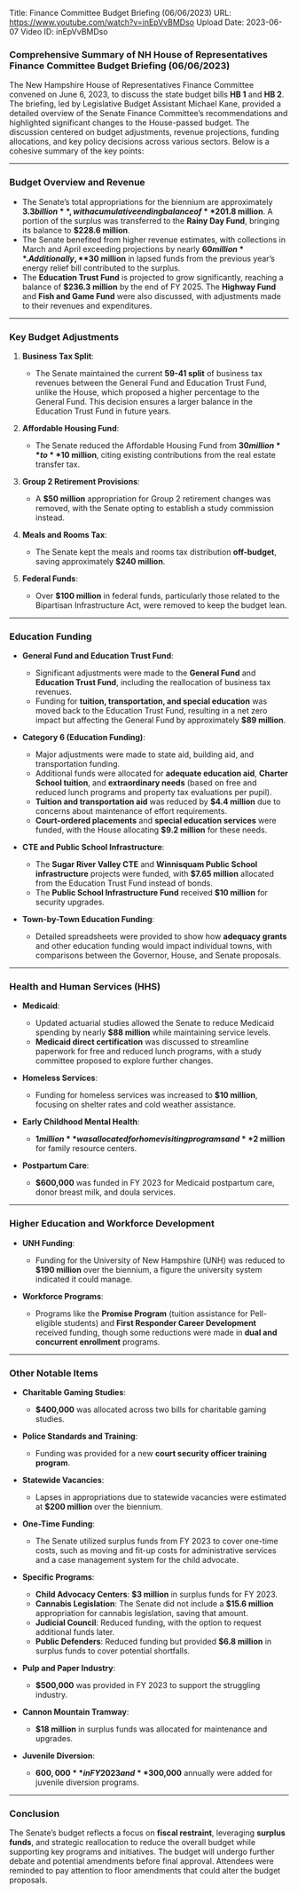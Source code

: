 Title: Finance Committee Budget Briefing (06/06/2023)
URL: https://www.youtube.com/watch?v=inEpVvBMDso
Upload Date: 2023-06-07
Video ID: inEpVvBMDso

### Comprehensive Summary of NH House of Representatives Finance Committee Budget Briefing (06/06/2023)

The New Hampshire House of Representatives Finance Committee convened on June 6, 2023, to discuss the state budget bills **HB 1** and **HB 2**. The briefing, led by Legislative Budget Assistant Michael Kane, provided a detailed overview of the Senate Finance Committee’s recommendations and highlighted significant changes to the House-passed budget. The discussion centered on budget adjustments, revenue projections, funding allocations, and key policy decisions across various sectors. Below is a cohesive summary of the key points:

---

### **Budget Overview and Revenue**
- The Senate’s total appropriations for the biennium are approximately **$3.3 billion**, with a cumulative ending balance of **$201.8 million**. A portion of the surplus was transferred to the **Rainy Day Fund**, bringing its balance to **$228.6 million**.
- The Senate benefited from higher revenue estimates, with collections in March and April exceeding projections by nearly **$60 million**. Additionally, **$30 million** in lapsed funds from the previous year’s energy relief bill contributed to the surplus.
- The **Education Trust Fund** is projected to grow significantly, reaching a balance of **$236.3 million** by the end of FY 2025. The **Highway Fund** and **Fish and Game Fund** were also discussed, with adjustments made to their revenues and expenditures.

---

### **Key Budget Adjustments**
1. **Business Tax Split**:
   - The Senate maintained the current **59-41 split** of business tax revenues between the General Fund and Education Trust Fund, unlike the House, which proposed a higher percentage to the General Fund. This decision ensures a larger balance in the Education Trust Fund in future years.

2. **Affordable Housing Fund**:
   - The Senate reduced the Affordable Housing Fund from **$30 million** to **$10 million**, citing existing contributions from the real estate transfer tax.

3. **Group 2 Retirement Provisions**:
   - A **$50 million** appropriation for Group 2 retirement changes was removed, with the Senate opting to establish a study commission instead.

4. **Meals and Rooms Tax**:
   - The Senate kept the meals and rooms tax distribution **off-budget**, saving approximately **$240 million**.

5. **Federal Funds**:
   - Over **$100 million** in federal funds, particularly those related to the Bipartisan Infrastructure Act, were removed to keep the budget lean.

---

### **Education Funding**
- **General Fund and Education Trust Fund**:
   - Significant adjustments were made to the **General Fund** and **Education Trust Fund**, including the reallocation of business tax revenues.
   - Funding for **tuition, transportation, and special education** was moved back to the Education Trust Fund, resulting in a net zero impact but affecting the General Fund by approximately **$89 million**.

- **Category 6 (Education Funding)**:
   - Major adjustments were made to state aid, building aid, and transportation funding.
   - Additional funds were allocated for **adequate education aid**, **Charter School tuition**, and **extraordinary needs** (based on free and reduced lunch programs and property tax evaluations per pupil).
   - **Tuition and transportation aid** was reduced by **$4.4 million** due to concerns about maintenance of effort requirements.
   - **Court-ordered placements** and **special education services** were funded, with the House allocating **$9.2 million** for these needs.

- **CTE and Public School Infrastructure**:
   - The **Sugar River Valley CTE** and **Winnisquam Public School infrastructure** projects were funded, with **$7.65 million** allocated from the Education Trust Fund instead of bonds.
   - The **Public School Infrastructure Fund** received **$10 million** for security upgrades.

- **Town-by-Town Education Funding**:
   - Detailed spreadsheets were provided to show how **adequacy grants** and other education funding would impact individual towns, with comparisons between the Governor, House, and Senate proposals.

---

### **Health and Human Services (HHS)**
- **Medicaid**:
   - Updated actuarial studies allowed the Senate to reduce Medicaid spending by nearly **$88 million** while maintaining service levels.
   - **Medicaid direct certification** was discussed to streamline paperwork for free and reduced lunch programs, with a study committee proposed to explore further changes.

- **Homeless Services**:
   - Funding for homeless services was increased to **$10 million**, focusing on shelter rates and cold weather assistance.

- **Early Childhood Mental Health**:
   - **$1 million** was allocated for home visiting programs and **$2 million** for family resource centers.

- **Postpartum Care**:
   - **$600,000** was funded in FY 2023 for Medicaid postpartum care, donor breast milk, and doula services.

---

### **Higher Education and Workforce Development**
- **UNH Funding**:
   - Funding for the University of New Hampshire (UNH) was reduced to **$190 million** over the biennium, a figure the university system indicated it could manage.

- **Workforce Programs**:
   - Programs like the **Promise Program** (tuition assistance for Pell-eligible students) and **First Responder Career Development** received funding, though some reductions were made in **dual and concurrent enrollment** programs.

---

### **Other Notable Items**
- **Charitable Gaming Studies**:
   - **$400,000** was allocated across two bills for charitable gaming studies.

- **Police Standards and Training**:
   - Funding was provided for a new **court security officer training program**.

- **Statewide Vacancies**:
   - Lapses in appropriations due to statewide vacancies were estimated at **$200 million** over the biennium.

- **One-Time Funding**:
   - The Senate utilized surplus funds from FY 2023 to cover one-time costs, such as moving and fit-up costs for administrative services and a case management system for the child advocate.

- **Specific Programs**:
   - **Child Advocacy Centers**: **$3 million** in surplus funds for FY 2023.
   - **Cannabis Legislation**: The Senate did not include a **$15.6 million** appropriation for cannabis legislation, saving that amount.
   - **Judicial Council**: Reduced funding, with the option to request additional funds later.
   - **Public Defenders**: Reduced funding but provided **$6.8 million** in surplus funds to cover potential shortfalls.

- **Pulp and Paper Industry**:
   - **$500,000** was provided in FY 2023 to support the struggling industry.

- **Cannon Mountain Tramway**:
   - **$18 million** in surplus funds was allocated for maintenance and upgrades.

- **Juvenile Diversion**:
   - **$600,000** in FY 2023 and **$300,000** annually were added for juvenile diversion programs.

---

### **Conclusion**
The Senate’s budget reflects a focus on **fiscal restraint**, leveraging **surplus funds**, and strategic reallocation to reduce the overall budget while supporting key programs and initiatives. The budget will undergo further debate and potential amendments before final approval. Attendees were reminded to pay attention to floor amendments that could alter the budget proposals.